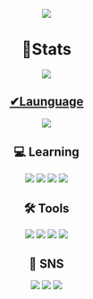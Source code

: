 <p align="center">
<img src="https://capsule-render.vercel.app/api?type=waving&reversal=true&color=timeGradient&height=300&section=header&text=Seunghoon🎹%20&fontSize=90"/>
<div align="center">
  <h1>🦈Stats</h1>
  <p align="center">
  <a href="https://github.com/Tmdhoon2/github-readme-stats">
    <img src="https://github-readme-stats.vercel.app/api?username=Tmdhoon2&show_icons=true&theme=jolly"/>
    <h2>✔Launguage</h2>
    <img src="https://github-readme-stats.vercel.app/api/top-langs/?username=Tmdhoon2&layout=compact"/>
  </a>
  </p>

  ## <b> 💻 Learning</b>

<img src="https://img.shields.io/badge/C-A8B9CC?style=flat-square&logo=C&logoColor=white"/>  <img src="https://img.shields.io/badge/Kotlin-7F52FF?style=flat-square&logo=Kotlin&logoColor=white"/> <img src="https://img.shields.io/badge/Java-007396?style=flat-square&logo=java&logoColor=black"/> <img src="https://img.shields.io/badge/C++-00599C?style=flat-square&logo=C++&logoColor=#00599C"/>


## <b> 🛠 Tools</b>
<img src="https://img.shields.io/badge/Android Studio-3DDC84?style=flat-square&logo=androidstudio&logoColor=white"/>  <img src="https://img.shields.io/badge/IntelliJ IDEA-000000?style=flat-square&logo=IntelliJ IDEA&logoColor=white"/>  <img src="https://img.shields.io/badge/Visual Studio-5C2D91?style=flat-square&logo=Visual Studio&logoColor=white"/>  <img src="https://img.shields.io/badge/Notion-000000?style=flat-square&logo=Notion&logoColor=white"/>  


## <b> 📱 SNS</b>
<img src="https://img.shields.io/badge/@Seung_hoon06-E4405F?style=flat-square&logo=instagram&logoColor=white"/>  <img src="https://img.shields.io/badge/정승훈-1877F2?style=flat-square&logo=facebook&logoColor=white"/> <img src="https://img.shields.io/badge/hks026naver@gmail.com-EA4335?style=flat-square&logo=gmail&logoColor=white"/></center>
</div>
